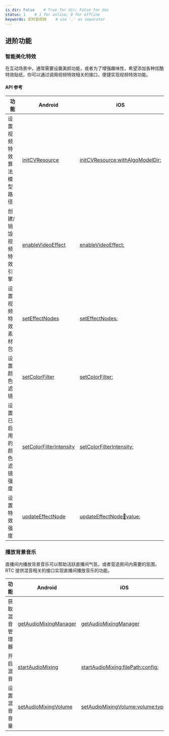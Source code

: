 ```yaml
---
is_dir: False    # True for dir; False for doc
status: 1    # 1 for online; 0 for offline
keywords: 实时音视频    # use ',' as separator
---
```


## 进阶功能

### 智能美化特效

在互动场景中，通常需要设置美颜功能，或者为了增强趣味性，希望添加各种炫酷特效贴纸，你可以通过调用视频特效相关的接口，便捷实现视频特效功能。
#### API 参考
|**功能** |**Android** |**iOS** |
|---|---|---|
|设置视频特效算法模型路径 |[initCVResource](70080#initcvresource) |[initCVResource:withAlgoModelDir:](70086#initcvresource-withalgomodeldir)|
|创建/销毁视频特效引擎 |[enableVideoEffect](70080#enablevideoeffect) |[enableVideoEffect:](70086#enablevideoeffect) |
|设置视频特效素材包 |[setEffectNodes](70080#seteffectnodes)|[setEffectNodes:](70086#seteffectnodes)|
|设置颜色滤镜 |[setColorFilter](70080#setcolorfilter)|[setColorFilter:](70086#setcolorfilter) |
|设置已启用的颜色滤镜强度 |[setColorFilterIntensity](70080#setcolorfilterintensity) |[setColorFilterIntensity:](70086#setcolorfilterintensity)  |
|设置特效强度 |[updateEffectNode](70080#updateeffectnode) |[updateEffectNode:key:value:](70086#updateeffectnode-key-value) |

### 播放背景音乐

直播间内播放背景音乐可以帮助活跃直播间气氛，或者营造房间内需要的氛围，RTC 提供混音相关的接口实现直播间播放音乐的功能。

|**功能** |**Android** |**iOS** |
|---|---|---|
|获取混音管理器 |[getAudioMixingManager](70080#getaudiomixingmanager) |[getAudioMixingManager](70086#getaudiomixingmanager) |
|开启混音 |[startAudioMixing](70080#startaudiomixing) |[startAudioMixing:filePath:config:](70086#startaudiomixing-filepath-config) |
|设置混音音量 |[setAudioMixingVolume](70080#setaudiomixingvolume) |[setAudioMixingVolume:volume:type:](70086#setaudiomixingvolume-volume-type) |
